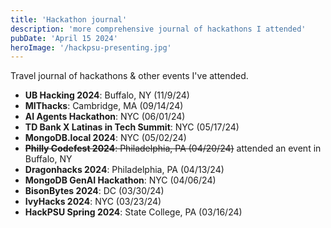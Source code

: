 ```yaml
---
title: 'Hackathon journal'
description: 'more comprehensive journal of hackathons I attended'
pubDate: 'April 15 2024'
heroImage: '/hackpsu-presenting.jpg'
---
```


Travel journal of hackathons & other events I've attended.

- **UB Hacking 2024**: Buffalo, NY (11/9/24)
- **MIThacks**: Cambridge, MA (09/14/24)
- **AI Agents Hackathon**: NYC (06/01/24)
- **TD Bank X Latinas in Tech Summit**: NYC (05/17/24)
- **MongoDB.local 2024**: NYC (05/02/24)
- ~~**Philly Codefest 2024**: Philadelphia, PA (04/20/24)~~ attended an event in Buffalo, NY
- **Dragonhacks 2024**: Philadelphia, PA (04/13/24)
- **MongoDB GenAI Hackathon**: NYC (04/06/24)
- **BisonBytes 2024**: DC (03/30/24)
- **IvyHacks 2024**: NYC (03/23/24)
- **HackPSU Spring 2024**: State College, PA (03/16/24) 
